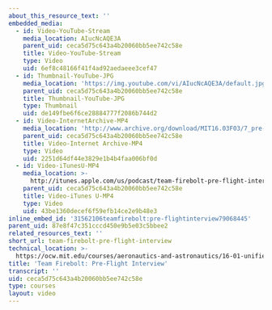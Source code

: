 ```yaml
---
about_this_resource_text: ''
embedded_media:
  - id: Video-YouTube-Stream
    media_location: AIucNcAQE3A
    parent_uid: ceca5d75c643a4b20060bb5ee742c58e
    title: Video-YouTube-Stream
    type: Video
    uid: 6ef8c48166f41f4ad92aedaeee3cef47
  - id: Thumbnail-YouTube-JPG
    media_location: 'https://img.youtube.com/vi/AIucNcAQE3A/default.jpg'
    parent_uid: ceca5d75c643a4b20060bb5ee742c58e
    title: Thumbnail-YouTube-JPG
    type: Thumbnail
    uid: de149fbe6f6ce28884777f2086b744d2
  - id: Video-InternetArchive-MP4
    media_location: 'http://www.archive.org/download/MIT16.03F03/7_pre-220k.mp4'
    parent_uid: ceca5d75c643a4b20060bb5ee742c58e
    title: Video-Internet Archive-MP4
    type: Video
    uid: 2251d64df44e3829e1b4b4faa006bf0d
  - id: Video-iTunesU-MP4
    media_location: >-
      http://itunes.apple.com/us/podcast/team-firebolt-pre-flight-interview/id354868963?i=80690308
    parent_uid: ceca5d75c643a4b20060bb5ee742c58e
    title: Video-iTunes U-MP4
    type: Video
    uid: 43be1360decef6f59efb14ce2e9b48e3
inline_embed_id: '31562106teamfirebolt:pre-flightinterview79068445'
parent_uid: 87e8f47c351cccd450e9b5e03c5bbee2
related_resources_text: ''
short_url: team-firebolt-pre-flight-interview
technical_location: >-
  https://ocw.mit.edu/courses/aeronautics-and-astronautics/16-01-unified-engineering-i-ii-iii-iv-fall-2005-spring-2006/systems-labs-04/team-firebolt-pre-flight-interview
title: 'Team Firebolt: Pre-Flight Interview'
transcript: ''
uid: ceca5d75c643a4b20060bb5ee742c58e
type: courses
layout: video
---
```


